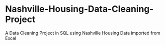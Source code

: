 # Nashville-Housing-Data-Cleaning-Project
A Data Cleaning Project in SQL using Nashville Housing Data imported from Excel
